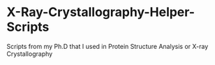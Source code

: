 # X-Ray-Crystallography-Helper-Scripts
Scripts from my Ph.D that I used in Protein Structure Analysis or X-ray Crystallography
